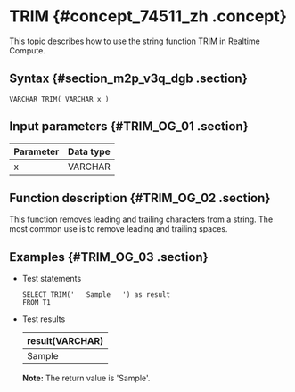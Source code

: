 # TRIM {#concept_74511_zh .concept}

This topic describes how to use the string function TRIM in Realtime Compute.

## Syntax {#section_m2p_v3q_dgb .section}

```language-sql
VARCHAR TRIM( VARCHAR x )

```

## Input parameters {#TRIM_OG_01 .section}

|Parameter|Data type|
|---------|---------|
|x|VARCHAR|

## Function description {#TRIM_OG_02 .section}

This function removes leading and trailing characters from a string. The most common use is to remove leading and trailing spaces.

## Examples {#TRIM_OG_03 .section}

-   Test statements

    ```language-sql
    SELECT TRIM('   Sample   ') as result
    FROM T1
    
    ```

-   Test results

    |result\(VARCHAR\)|
    |-----------------|
    |Sample|

    **Note:** The return value is 'Sample'.


